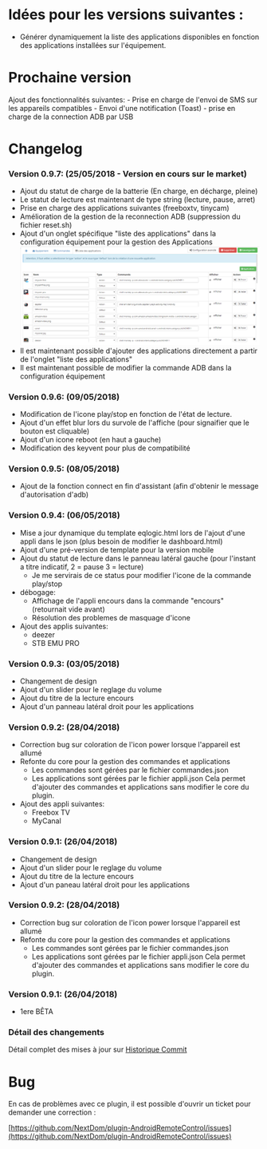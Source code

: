 # Idées pour les versions suivantes :

- Générer dynamiquement la liste des applications disponibles en fonction des applications installées sur l'équipement.

# Prochaine version

Ajout des fonctionnalités suivantes:
    - Prise en charge de l'envoi de SMS sur les appareils compatibles
    - Envoi d'une notification (Toast)
    - prise en charge de la connection ADB par USB

# Changelog

### Version 0.9.7:  (25/05/2018 - Version en cours sur le market)

* Ajout du statut de charge de la batterie (En charge, en décharge, pleine)
* Le statut de lecture est maintenant de type string (lecture, pause, arret)
* Prise en charge des applications suivantes (freeboxtv, tinycam)
* Amélioration de la gestion de la reconnection ADB (suppression du fichier reset.sh)
* Ajout d'un onglet spécifique "liste des applications" dans la configuration équipement pour la gestion des Applications
![Screenshot8](../images/Screenshot8.PNG)
* Il est maintenant possible d'ajouter des applications directement a partir de l'onglet "liste des applications"
* Il est maintenant possible de modifier la commande ADB dans la configuration équipement

### Version 0.9.6:  (09/05/2018)

* Modification de l'icone play/stop en fonction de l'état de lecture.
* Ajout d'un effet blur lors du survole de l'affiche (pour signaifier que le bouton est cliquable)
* Ajout d'un icone reboot (en haut a gauche)
* Modification des keyvent pour plus de compatibilité

### Version 0.9.5:  (08/05/2018)

* Ajout de la fonction connect en fin d'assistant (afin d'obtenir le message d'autorisation d'adb)

### Version 0.9.4:  (06/05/2018)

* Mise a jour dynamique du template eqlogic.html lors de l'ajout d'une appli dans le json (plus besoin de modifier le dashboard.html)
* Ajout d'une pré-version de template pour la version mobile
* Ajout du statut de lecture dans le panneau latéral gauche (pour l'instant a titre indicatif, 2 = pause 3 = lecture)
    - Je me servirais de ce status pour modifier l'icone de la commande play/stop
* débogage:
    - Affichage de l'appli encours dans la commande "encours" (retournait vide avant)
    - Résolution des problemes de masquage d'icone
* Ajout des applis suivantes:
    - deezer
    - STB EMU PRO

### Version 0.9.3:  (03/05/2018)

* Changement de design
* Ajout d'un slider pour le reglage du volume
* Ajout du titre de la lecture encours
* Ajout d'un panneau latéral droit pour les applications

### Version 0.9.2:  (28/04/2018)

* Correction bug sur coloration de l'icon power lorsque l'appareil est allumé
* Refonte du core pour la gestion des commandes et applications
    - Les commandes sont gérées par le fichier commandes.json
    - Les applications sont gérées par le fichier appli.json
Cela permet d'ajouter des commandes et applications sans modifier le core du plugin.
* Ajout des appli suivantes:
    - Freebox TV
    - MyCanal

### Version 0.9.1:  (26/04/2018)

* Changement de design
* Ajout d'un slider pour le reglage du volume
* Ajout du titre de la lecture encours
* Ajout d'un paneau latéral droit pour les applications


### Version 0.9.2:  (28/04/2018)

* Correction bug sur coloration de l'icon power lorsque l'appareil est allumé
* Refonte du core pour la gestion des commandes et applications
    - Les commandes sont gérées par le fichier commandes.json
    - Les applications sont gérées par le fichier appli.json
Cela permet d'ajouter des commandes et applications sans modifier le core du plugin.

### Version 0.9.1:  (26/04/2018)

* 1ere BÊTA

### Détail des changements

Détail complet des mises à jour sur [Historique Commit](https://github.com/NextDom/plugin-AndroidRemoteControl/commits/master)

# Bug

En cas de problèmes avec ce plugin, il est possible d'ouvrir un ticket pour demander une correction :

[https://github.com/NextDom/plugin-AndroidRemoteControl/issues](https://github.com/NextDom/plugin-AndroidRemoteControl/issues)
